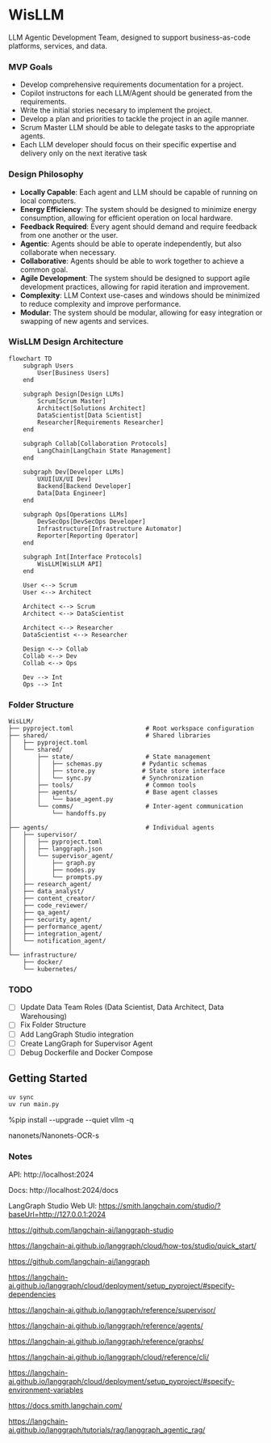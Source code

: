 # WisLLM

LLM Agentic Development Team, designed to support business-as-code platforms, services, and data.

### MVP Goals

- Develop comprehensive requirements documentation for a project.
- Copilot instructons for each LLM/Agent should be generated from the requirements.
- Write the initial stories necesary to implement the project.
- Develop a plan and priorities to tackle the project in an agile manner.
- Scrum Master LLM should be able to delegate tasks to the appropriate agents.
- Each LLM developer should focus on their specific expertise and delivery only on the next iterative task

### Design Philosophy

- **Locally Capable**: Each agent and LLM should be capable of running on local computers.
- **Energy Efficiency**: The system should be designed to minimize energy consumption, allowing for efficient operation on local hardware.
- **Feedback Required**: Every agent should demand and require feedback from one another or the user.
- **Agentic**: Agents should be able to operate independently, but also collaborate when necessary.
- **Collaborative**: Agents should be able to work together to achieve a common goal.
- **Agile Development**: The system should be designed to support agile development practices, allowing for rapid iteration and improvement.
- **Complexity**: LLM Context use-cases and windows should be minimized to reduce complexity and improve performance.
- **Modular**: The system should be modular, allowing for easy integration or swapping of new agents and services.

### WisLLM Design Architecture

```mermaid
flowchart TD
    subgraph Users
        User[Business Users]
    end

    subgraph Design[Design LLMs]
        Scrum[Scrum Master]
        Architect[Solutions Architect]
        DataScientist[Data Scientist]
        Researcher[Requirements Researcher]
    end

    subgraph Collab[Collaboration Protocols]
        LangChain[LangChain State Management]
    end

    subgraph Dev[Developer LLMs]
        UXUI[UX/UI Dev]
        Backend[Backend Developer]
        Data[Data Engineer]
    end

    subgraph Ops[Operations LLMs]
        DevSecOps[DevSecOps Developer]
        Infrastructure[Infrastructure Automator]
        Reporter[Reporting Operator]
    end

    subgraph Int[Interface Protocols]
        WisLLM[WisLLM API]
    end

    User <--> Scrum
    User <--> Architect

    Architect <--> Scrum
    Architect <--> DataScientist
    
    Architect <--> Researcher
    DataScientist <--> Researcher

    Design <--> Collab
    Collab <--> Dev
    Collab <--> Ops

    Dev --> Int
    Ops --> Int
```

### Folder Structure

```plaintext
WisLLM/
├── pyproject.toml                    # Root workspace configuration
├── shared/                           # Shared libraries
│   ├── pyproject.toml
│   └── shared/
│       ├── state/                    # State management
│       │   ├── schemas.py           # Pydantic schemas
│       │   ├── store.py             # State store interface
│       │   └── sync.py              # Synchronization
│       ├── tools/                    # Common tools
│       ├── agents/                   # Base agent classes
│       │   └── base_agent.py
│       └── comms/                    # Inter-agent communication
│           └── handoffs.py
│
├── agents/                           # Individual agents
│   ├── supervisor/
│   │   ├── pyproject.toml
│   │   ├── langgraph.json
│   │   └── supervisor_agent/
│   │       ├── graph.py
│   │       ├── nodes.py
│   │       └── prompts.py
│   ├── research_agent/
│   ├── data_analyst/
│   ├── content_creator/
│   ├── code_reviewer/
│   ├── qa_agent/
│   ├── security_agent/
│   ├── performance_agent/
│   ├── integration_agent/
│   └── notification_agent/
│
└── infrastructure/
    ├── docker/
    └── kubernetes/
```

### TODO

- [ ] Update Data Team Roles (Data Scientist, Data Architect, Data Warehousing)
- [ ] Fix Folder Structure
- [ ] Add LangGraph Studio integration
- [ ] Create LangGraph for Supervisor Agent
- [ ] Debug Dockerfile and Docker Compose

## Getting Started

```python
uv sync
uv run main.py
```

%pip install --upgrade --quiet  vllm -q


nanonets/Nanonets-OCR-s

### Notes

API: http://localhost:2024

Docs: http://localhost:2024/docs

LangGraph Studio Web UI: https://smith.langchain.com/studio/?baseUrl=http://127.0.0.1:2024

https://github.com/langchain-ai/langgraph-studio

https://langchain-ai.github.io/langgraph/cloud/how-tos/studio/quick_start/

https://github.com/langchain-ai/langgraph

https://langchain-ai.github.io/langgraph/cloud/deployment/setup_pyproject/#specify-dependencies

https://langchain-ai.github.io/langgraph/reference/supervisor/

https://langchain-ai.github.io/langgraph/reference/agents/

https://langchain-ai.github.io/langgraph/reference/graphs/

https://langchain-ai.github.io/langgraph/cloud/reference/cli/

https://langchain-ai.github.io/langgraph/cloud/deployment/setup_pyproject/#specify-environment-variables

https://docs.smith.langchain.com/

https://langchain-ai.github.io/langgraph/tutorials/rag/langgraph_agentic_rag/
